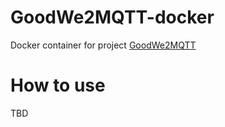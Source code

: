 # GoodWe2MQTT-docker
Docker container for project [GoodWe2MQTT](https://github.com/jenicek001/GoodWe2MQTT/tree/main)

# How to use
TBD